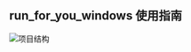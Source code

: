 ## run_for_you_windows 使用指南
![项目结构](https://github.com/fabulous-man/run_for_you/assets/89042553/73efc64b-b46c-4dc1-b934-9215683246c9)

